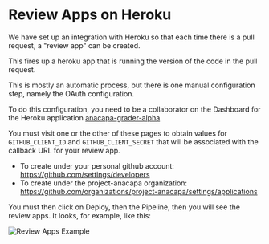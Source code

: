 # Review Apps on Heroku

We have set up an integration with Heroku so that each time there is a pull request, a "review app" can be created.

This fires up a heroku app that is running the version of the code in the pull request.

This is mostly an automatic process, but there is one manual configuration step, namely the OAuth configuration.

To do this configuration, you need to be a collaborator on the Dashboard for the Heroku application [anacapa-grader-alpha](https://dashboard.heroku.com/apps/anacapa-grader-alpha/resources)

You must visit one or the other of these pages to obtain values for `GITHUB_CLIENT_ID` and `GITHUB_CLIENT_SECRET` that will be associated with the callback URL for your review app.

* To create under your personal github account: https://github.com/settings/developers
* To create under the project-anacapa organization: https://github.com/organizations/project-anacapa/settings/applications

You must then click on Deploy, then the Pipeline, then you will see the review apps.  It looks, for example, like this:

![Review Apps Example](/INSTRUCTIONS/IMAGES/review_app_example.png "Example Review App Dashboard")

